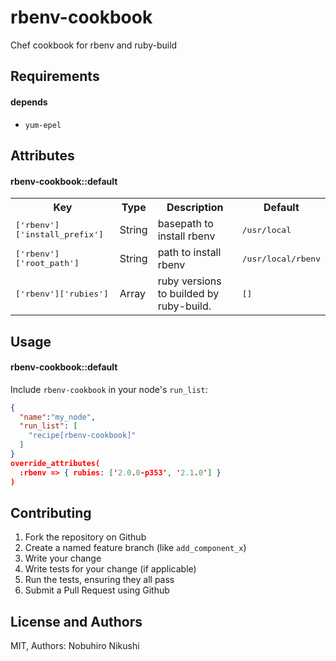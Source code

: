 rbenv-cookbook
=======================

Chef cookbook for rbenv and ruby-build

Requirements
------------

#### depends
- `yum-epel`

Attributes
----------

#### rbenv-cookbook::default
<table>
  <tr>
    <th>Key</th>
    <th>Type</th>
    <th>Description</th>
    <th>Default</th>
  </tr>
  <tr>
    <td><tt>['rbenv']['install_prefix']</tt></td>
    <td>String</td>
    <td>basepath to install rbenv</td>
    <td><tt>/usr/local</tt></td>
  </tr>
  <tr>
    <td><tt>['rbenv']['root_path']</tt></td>
    <td>String</td>
    <td>path to install rbenv</td>
    <td><tt>/usr/local/rbenv</tt></td>
  </tr>
  <tr>
    <td><tt>['rbenv']['rubies']</tt></td>
    <td>Array</td>
    <td>ruby versions to builded by ruby-build.</td>
    <td><tt>[]</tt></td>
  </tr>
</table>

Usage
-----
#### rbenv-cookbook::default

Include `rbenv-cookbook` in your node's `run_list`:

```json
{
  "name":"my_node",
  "run_list": [
    "recipe[rbenv-cookbook]"
  ]
}
override_attributes(
  :rbenv => { rubies: ['2.0.0-p353', '2.1.0'] }
)
```


Contributing
------------

1. Fork the repository on Github
2. Create a named feature branch (like `add_component_x`)
3. Write your change
4. Write tests for your change (if applicable)
5. Run the tests, ensuring they all pass
6. Submit a Pull Request using Github

License and Authors
-------------------
MIT,
Authors: Nobuhiro Nikushi
